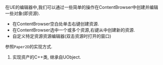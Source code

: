 在UE的编辑器中,我们可以通过一些简单的操作在ContentBrowser中创建并编辑一些对象(即资源).
* 在ContentBrowser空白处单击右键创建资源.
* 在ContentBrowser选中一个或多个资源,右键从中创建新的资源.
* 自定义特定资源资源编辑器(双击资源时打开的窗口)

参照`Paper2D`的实现方式.

1. 实现资产的C++类, 继承自UObject.

